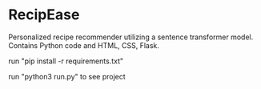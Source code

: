 # RecipEase

Personalized recipe recommender utilizing a sentence transformer model. Contains Python code and HTML, CSS, Flask.

run "pip install -r requirements.txt"

run "python3 run.py" to see project
